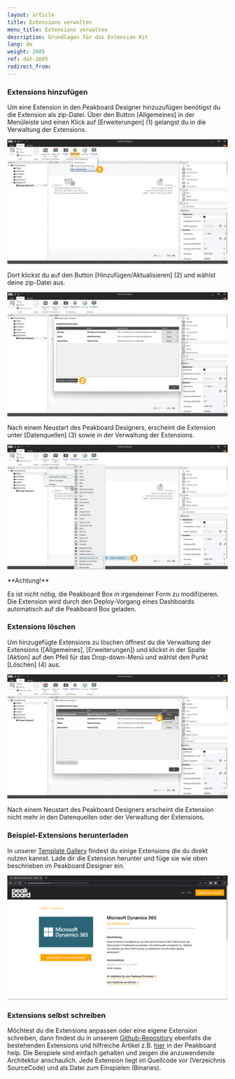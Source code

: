 ```yaml
---
layout: article
title: Extensions verwalten
menu_title: Extensions verwalten
description: Grundlagen für das Extension Kit
lang: de
weight: 2605
ref: dat-2605
redirect_from:
---
```



### Extensions hinzufügen
Um eine Extension in den Peakboard Designer hinzuzufügen benötigst du die Extension als zip-Datei.
Über den Button [Allgemeines] in der Menüleiste und einen Klick auf [Erweiterungen] (1) gelangst du in die Verwaltung der Extensions.

![Extension hinzufügen](/assets/images/data-sources/extension/Peakboard-Extension_add-01_de.png)

Dort klickst du auf den Button [Hinzufügen/Aktualisieren] (2) und wählst deine zip-Datei aus.

![Extension hinzufügen](/assets/images/data-sources/extension/Peakboard-Extension_add-02_de.png)

Nach einem Neustart des Peakboard Designers, erscheint die Extension unter [Datenquellen] (3) sowie in der Verwaltung der Extensions.

![Extension hinzufügen](/assets/images/data-sources/extension/Peakboard-Extension_add-03_de.png)

<div class="box-warning" markdown="1">
**Achtung!**

Es ist nicht nötig, die Peakboard Box in irgendeiner Form zu modifizieren. 
Die Extension wird durch den Deploy-Vorgang eines Dashboards automatisch auf die Peakboard Box geladen.
</div>

### Extensions löschen
Um hinzugefügte Extensions zu löschen öffnest du die Verwaltung der Extensions ([Allgemeines], [Erweiterungen]) und klickst in der Spalte [Aktion] auf den Pfeil für das Drop-down-Menü und wählst den Punkt [Löschen] (4) aus.

![Extension löschen](/assets/images/data-sources/extension/Peakboard-Extension_delete_de.png)

Nach einem Neustart des Peakboard Designers erscheint die Extension nicht mehr in den Datenquellen oder der Verwaltung der Extensions.

### Beispiel-Extensions herunterladen
In unserer [Template Gallery](https://templates.peakboard.com/) findest du einige Extensions die du direkt nutzen kannst.
Lade dir die Extension herunter und füge sie wie oben beschrieben im Peakboard Designer ein.

![Extension herunterladen](/assets/images/data-sources/extension/Peakboard-Extension_download_de.png)

### Extensions selbst schreiben
Möchtest du die Extensions anpassen oder eine eigene Extension schreiben, dann findest du in unserem [Github-Repository](https://github.com/Peakboard/PeakboardExtensions) ebenfalls die bestehenden Extensions und hilfreiche Artikel z.B. [hier](https://help.peakboard.com/data_sources/Extension/de-DatasourceNoUI.html) in der Peakboard help. 
Die Beispiele sind einfach gehalten und zeigen die anzuwendende Architektur anschaulich. 
Jede Extension liegt im Quellcode vor (Verzeichnis SourceCode) und als Datei zum Einspielen (Binaries).